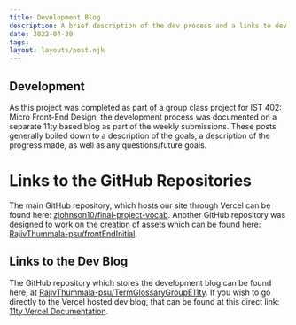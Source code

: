 ```yaml
---
title: Development Blog
description: A brief description of the dev process and a links to dev repos and the dev blog. 
date: 2022-04-30
tags: 
layout: layouts/post.njk
---
```


## Development

As this project was completed as part of a group class project for IST 402: Micro Front-End Design, the development process was documented on a separate 11ty based blog as part of the weekly submissions. These posts generally boiled down to a description of the goals, a description of the progress made, as well as any questions/future goals.

# Links to the GitHub Repositories

The main GitHub repository, which hosts our site through Vercel can be found here: [zjohnson10/final-project-vocab](https://github.com/zjohnson10/final-project-vocab).
Another GitHub repository was designed to work on the creation of assets which can be found here: [RajivThummala-psu/frontEndInitial](https://github.com/RajivThummala-psu/frontEndInitial).

## Links to the Dev Blog

The GitHub repository which stores the development blog can be found here, at [RajivThummala-psu/TermGlossaryGroupE11ty](https://github.com/RajivThummala-psu/TermGlossaryGroupE11ty). If you wish to go directly to the Vercel hosted dev blog, that can be found at this direct link: [11ty Vercel Documentation](https://term-glossary-group-e11ty.vercel.app/).